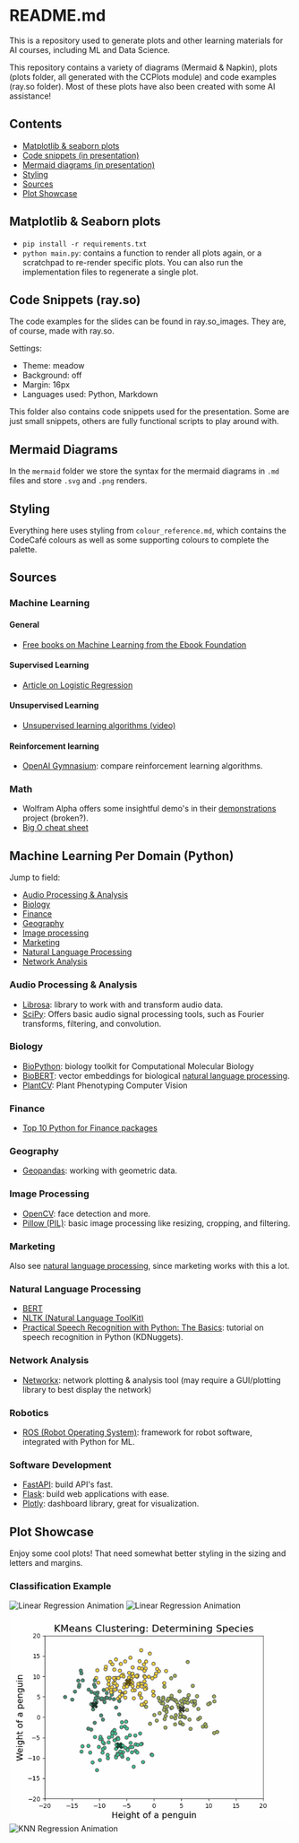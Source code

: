 # README.md

This is a repository used to generate plots and other learning materials 
for AI courses, including ML and Data Science. 

This repository contains a variety of diagrams (Mermaid & Napkin), plots (plots folder, all generated with the CCPlots module) and code examples (ray.so folder). 
Most of these plots have also been created with some AI assistance!

## Contents

- [Matplotlib & seaborn plots](#matplotlib--seaborn-plots)
- [Code snippets (in presentation)](#code-snippets-rayso)
- [Mermaid diagrams (in presentation)](#mermaid-diagrams)
- [Styling](#styling)
- [Sources](#sources)
- [Plot Showcase](#plot-showcase)

## Matplotlib & Seaborn plots

- `pip install -r requirements.txt`
- `python main.py`: contains a function to render all plots again, 
or a scratchpad to re-render specific plots. You can also run the implementation
files to regenerate a single plot.

## Code Snippets (ray.so)

The code examples for the slides can be found in ray.so_images. They are, 
of course, made with ray.so.

Settings:
- Theme: meadow
- Background: off
- Margin: 16px
- Languages used: Python, Markdown

This folder also contains code snippets used for the presentation. Some are 
just small snippets, others are fully functional scripts to play around with.

## Mermaid Diagrams

In the `mermaid` folder we store the syntax for the mermaid diagrams in `.md` files and store 
`.svg` and `.png` renders.

## Styling

Everything here uses styling from `colour_reference.md`, which contains the 
CodeCafé colours as well as some supporting colours to complete the palette.

## Sources

### Machine Learning

#### General

- [Free books on Machine Learning from the Ebook Foundation](https://github.com/EbookFoundation/free-programming-books/blob/main/books/free-programming-books-subjects.md#machine-learning)

#### Supervised Learning

- [Article on Logistic Regression](https://www.spiceworks.com/tech/artificial-intelligence/articles/what-is-logistic-regression/)

#### Unsupervised Learning

- [Unsupervised learning algorithms (video)](https://www.youtube.com/watch?v=7Uk-cpOEecI)

#### Reinforcement learning

- [OpenAI Gymnasium](https://github.com/Farama-Foundation/Gymnasium): compare reinforcement learning algorithms.

### Math

- Wolfram Alpha offers some insightful demo's in their [demonstrations](https://demonstrations.wolfram.com/topic.html?topic=Linear+Algebra&limit=20) project (broken?).
- [Big O cheat sheet](https://www.bigocheatsheet.com/)

## Machine Learning Per Domain (Python)

Jump to field:

- [Audio Processing & Analysis](#audio-processing--analysis)
- [Biology](#biology)
- [Finance](#finance)
- [Geography](#geography)
- [Image processing](#image-processing)
- [Marketing](#marketing)
- [Natural Language Processing](#natural-language-processing)
- [Network Analysis](#network-analysis)

### Audio Processing & Analysis

- [Librosa](https://librosa.org/doc/latest/index.html): library to work with and transform audio data.
- [SciPy](https://scipy.org/): Offers basic audio signal processing tools, such as Fourier transforms, filtering, and convolution.

### Biology

- [BioPython](https://biopython.org/): biology toolkit for Computational Molecular Biology
- [BioBERT](https://academic.oup.com/bioinformatics/article/36/4/1234/5566506): vector embeddings 
for biological [natural language processing](#natural-language-processing).
- [PlantCV](https://plantcv.org/): Plant Phenotyping Computer Vision

### Finance

- [Top 10 Python for Finance packages](https://www.activestate.com/blog/top-10-python-packages-for-finance-and-financial-modeling/)

### Geography

- [Geopandas](https://geopandas.org/en/stable/): working with geometric data.

### Image Processing

- [OpenCV](https://opencv.org/): face detection and more.
- [Pillow (PIL)](https://pypi.org/project/pillow/): basic image processing like resizing, cropping, and filtering.

### Marketing

Also see [natural language processing](#natural-language-processing), since marketing 
works with this a lot.

### Natural Language Processing

- [BERT](https://en.wikipedia.org/wiki/BERT_(language_model))
- [NLTK (Natural Language ToolKit)](https://www.nltk.org/)
- [Practical Speech Recognition with Python: The Basics](https://www.kdnuggets.com/2019/07/practical-speech-recognition-python-basics.html): 
tutorial on speech recognition in Python (KDNuggets).

### Network Analysis

- [Networkx](https://networkx.org/): network plotting & analysis tool (may require 
a GUI/plotting library to best display the network)

### Robotics

- [ROS (Robot Operating System)](https://www.ros.org/): framework for robot software, integrated with Python for ML.

### Software Development

- [FastAPI](https://fastapi.tiangolo.com/): build API's fast.
- [Flask](https://flask.palletsprojects.com/en/3.0.x/): build web applications with ease.
- [Plotly](https://plotly.com/python/): dashboard library, great for visualization.

## Plot Showcase

Enjoy some cool plots! That need somewhat better styling in the sizing and letters 
and margins.

### Classification Example

![Linear Regression Animation](plots/linear_regression_animation.gif)
![Linear Regression Animation](plots/multivariate_regression_animation.gif)
![KMeans Clustering Animation](plots/kmeans_animation.gif)
![KNN Regression Animation](plots/knn_visualization_animation.gif)

